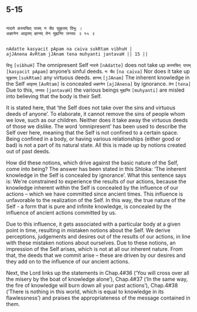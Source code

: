 ## 5-15


```shloka-sa

नादत्ते कस्यचित् पापम् न चैव सुकृतम् विभुः ।
अज्ञानेन आवृतम् ज्ञानम् तेन मुह्यन्ति जन्तवः ॥ १५ ॥

```
```shloka-sa-hk

nAdatte kasyacit pApam na caiva sukRtam vibhuH |
ajJAnena AvRtam jJAnam tena muhyanti jantavaH || 15 ||

```
`विभुः` `[vibhuH]` The omnipresent Self `नादत्ते` `[nAdatte]` does not take up `कस्यचित् पापम्` `[kasyacit pApam]` anyone’s sinful deeds. `न चैव` `[na caiva]` Nor does it take up `सुकृतम्` `[sukRtam]` any virtuous deeds. `ज्ञानम्` `[jJAnam]` The inherent knowledge in the Self `आवृतम्` `[AvRtam]` is concealed `अज्ञानेन` `[ajJAnena]` by ignorance. `तेन` `[tena]` Due to this, `जन्तवः` `[jantavaH]` the various beings `मुह्यन्ति` `[muhyanti]` are misled into believing that the body is their Self.

It is stated here, that ‘the Self does not take over the sins and virtuous deeds of anyone’. To elaborate, it cannot remove the sins of people whom we love, such as our children. Neither does it take away the virtuous deeds of those we dislike. The word ‘omnipresent’ has been used to describe the Self over here, meaning that the Self is not confined to a certain space. Being confined in a body, or having various relationships (either good or bad) is not a part of its natural state. All this is made up by notions created out of past deeds. 




How did these notions, which drive against the basic nature of the Self, come into being? The answer has been stated in this Shloka: ‘The inherent knowledge in the Self is concealed by ignorance’. What this sentence says is: We're constrained to experience the results of our actions, because the knowledge inherent within the Self is concealed by the influence of our actions – which we have committed since ancient times. This influence is unfavorable to the realization of the Self. In this way, the true nature of the Self - a form that is pure and infinite knowledge, is concealed by the influence of ancient actions committed by us.

Due to this influence, it gets associated with a particular body at a given point in time, resulting in mistaken notions about the Self. We derive perceptions, judgements and desires out of the results of our actions, in line with these mistaken notions about ourselves. Due to these notions, an impression of the Self arises, which is not at all our inherent nature. From that, the deeds that we commit arise – these are driven by our desires and they add on to the influence of our ancient actions.

Next, the Lord links up the statements in Chap.4#36 (‘You will cross over all the misery by the boat of knowledge alone’), Chap.4#37 (‘In the same way, the fire of knowledge will burn down all your past actions’), Chap.4#38 (‘There is nothing in this world, which is equal to knowledge in its flawlessness’) and praises the appropriateness of the message contained in them.


